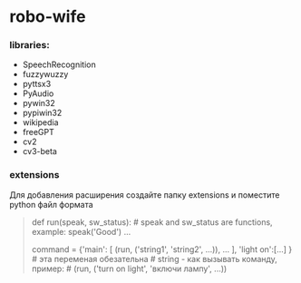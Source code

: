 # robo-wife

### libraries:
- SpeechRecognition
- fuzzywuzzy
- pyttsx3
- PyAudio
- pywin32
- pypiwin32
- wikipedia
- freeGPT
- cv2
- cv3-beta

### extensions
Для добавления расширения
создайте папку extensions
и поместите python файл формата

>def run(speak, sw_status):  # speak and sw_status are functions, example: speak('Good')
>  ...
>
>command = {'main': [
>                     (run, ('string1', 'string2', ...)),
>                      ...
>                   ],
>           'light on':[...]
>          }  # эта переменая обезательна
>             # string - как вызывать команду, пример:
>             # (run, ('turn on light', 'включи лампу', ...))
>
